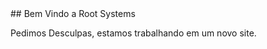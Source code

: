 <meta http-equiv="Content-Language" content="pt-br">
## Bem Vindo a Root Systems

Pedimos Desculpas, estamos trabalhando em um novo site.
